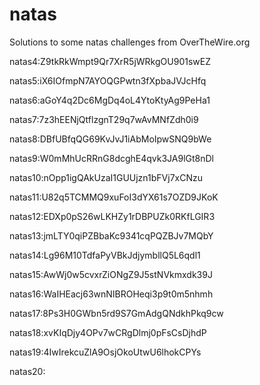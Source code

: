 # natas
Solutions to some natas challenges from OverTheWire.org

natas4:Z9tkRkWmpt9Qr7XrR5jWRkgOU901swEZ

natas5:iX6IOfmpN7AYOQGPwtn3fXpbaJVJcHfq

natas6:aGoY4q2Dc6MgDq4oL4YtoKtyAg9PeHa1

natas7:7z3hEENjQtflzgnT29q7wAvMNfZdh0i9

natas8:DBfUBfqQG69KvJvJ1iAbMoIpwSNQ9bWe

natas9:W0mMhUcRRnG8dcghE4qvk3JA9lGt8nDl

natas10:nOpp1igQAkUzaI1GUUjzn1bFVj7xCNzu

natas11:U82q5TCMMQ9xuFoI3dYX61s7OZD9JKoK

natas12:EDXp0pS26wLKHZy1rDBPUZk0RKfLGIR3

natas13:jmLTY0qiPZBbaKc9341cqPQZBJv7MQbY

natas14:Lg96M10TdfaPyVBkJdjymbllQ5L6qdl1

natas15:AwWj0w5cvxrZiONgZ9J5stNVkmxdk39J

natas16:WaIHEacj63wnNIBROHeqi3p9t0m5nhmh

natas17:8Ps3H0GWbn5rd9S7GmAdgQNdkhPkq9cw

natas18:xvKIqDjy4OPv7wCRgDlmj0pFsCsDjhdP

natas19:4IwIrekcuZlA9OsjOkoUtwU6lhokCPYs

natas20:

